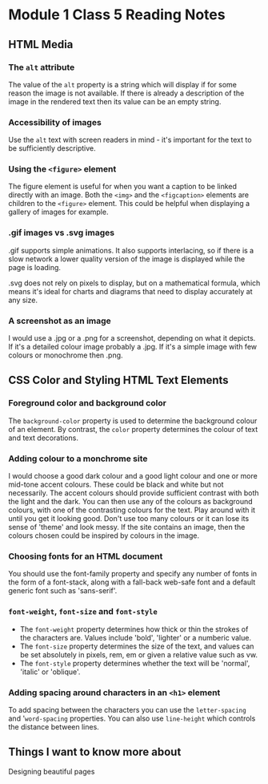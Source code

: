 # Module 1 Class 5 Reading Notes

## HTML Media

### The `alt` attribute

The value of the `alt` property is a string which will display if for some reason the image is not available. If there is already a description of the image in the rendered text then its value can be an empty string.

### Accessibility of images

Use the `alt` text with screen readers in mind - it's important for the text to be sufficiently descriptive.

### Using the `<figure>` element

The figure element is useful for when you want a caption to be linked directly with an image. Both the `<img>` and the `<figcaption>` elements are children to the `<figure>` element. This could be helpful when displaying a gallery of images for example.

### .gif images vs .svg images

.gif supports simple animations. It also supports interlacing, so if there is a slow network a lower quality version of the image is displayed while the page is loading.

.svg does not rely on pixels to display, but on a mathematical formula, which means it's ideal for charts and diagrams that need to display accurately at any size.

### A screenshot as an image

I would use a .jpg or a .png for a screenshot, depending on what it depicts. If it's a detailed colour image probably a .jpg. If it's a simple image with few colours or monochrome then .png.

## CSS Color and Styling HTML Text Elements

### Foreground color and background color

The `background-color` property is used to determine the background colour of an element. By contrast, the `color` property determines the colour of text and text decorations.

### Adding colour to a monchrome site

I would choose a good dark colour and a good light colour and one or more mid-tone accent colours. These could be black and white but not necessarily. The accent colours should provide sufficient contrast with both the light and the dark. You can then use any of the colours as background colours, with one of the contrasting colours for the text. Play around with it until you get it looking good. Don't use too many colours or it can lose its sense of 'theme' and look messy. If the site contains an image, then the colours chosen could be inspired by colours in the image.

### Choosing fonts for an HTML document

You should use the font-family property and specify any number of fonts in the form of a font-stack, along with a fall-back web-safe font and a default generic font such as 'sans-serif'.

### `font-weight`, `font-size` and `font-style`

- The `font-weight` property determines how thick or thin the strokes of the characters are. Values include 'bold', 'lighter' or a numberic value.
- The `font-size` property determines the size of the text, and values can be set absolutely in pixels, rem, em or given a relative value such as vw.
- The `font-style` property determines whether the text will be 'normal', 'italic' or 'oblique'.

### Adding spacing around characters in an `<h1>` element

To add spacing between the characters you can use the `letter-spacing` and '`word-spacing` properties. You can also use `line-height` which controls the distance between lines.

## Things I want to know more about

Designing beautiful pages
